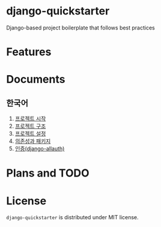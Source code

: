 # django-quickstarter
Django-based project boilerplate that follows best practices

# Features

# Documents
## 한국어
1. [프로젝트 시작](docs/ko/01_start_project.md)
2. [프로젝트 구조](docs/ko/02_structure.md)
3. [프로젝트 설정](docs/ko/03_settings.md)
4. [의존성과 패키지](docs/ko/04_dependencies.md)
5. [인증(django-allauth)](docs/ko/05_allauth.md)

# Plans and TODO

# License
`django-quickstarter` is distributed under MIT license.
